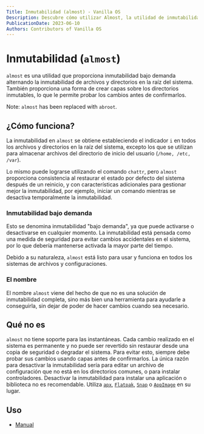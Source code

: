```yaml
---
Title: Inmutabilidad (almost) - Vanilla OS
Description: Descubre cómo utilizar Almost, la utilidad de inmutabilidad bajo demanda.
PublicationDate: 2023-06-10
Authors: Contributors of Vanilla OS
---
```


# Inmutabilidad (`almost`)

`almost` es una utilidad que proporciona inmutabilidad bajo demanda alternando la
inmutabilidad de archivos y directorios en la raíz del sistema. También proporciona
una forma de crear capas sobre los directorios inmutables, lo que le permite probar los
cambios antes de confirmarlos.

Note: `almost` has been replaced with `abroot`.

## ¿Cómo funciona?

La inmutabilidad en `almost` se obtiene estableciendo el indicador `i` en todos los archivos y
directorios en la raíz del sistema, excepto los que se utilizan para almacenar archivos del
directorio de inicio del usuario (`/home, /etc, /var`).

Lo mismo puede lograrse utilizando el comando `chattr`, pero `almost` proporciona consistencia al
restaurar el estado por defecto del sistema después de un reinicio, y con características adicionales
para gestionar mejor la inmutabilidad, por ejemplo, iniciar un comando mientras se desactiva temporalmente
la inmutabilidad.

### Inmutabilidad bajo demanda

Esto se denomina inmutabilidad "bajo demanda", ya que puede activarse o desactivarse en cualquier momento. La
inmutabilidad está pensada como una medida de seguridad para evitar cambios accidentales en el sistema, por lo que
debería mantenerse activada la mayor parte del tiempo.

Debido a su naturaleza, `almost` está listo para usar y funciona en todos los sistemas
de archivos y configuraciones.

### El nombre

El nombre `almost` viene del hecho de que no es una solución de inmutabilidad completa, sino
más bien una herramienta para ayudarle a conseguirla, sin dejar de poder de hacer
cambios cuando sea necesario.

## Qué no es

`almost` no tiene soporte para las instantáneas. Cada cambio realizado en el sistema es permanente y
no puede ser revertido sin restaurar desde una copia de seguridad o degradar el sistema. Para evitar esto, siempre
debe probar sus cambios usando capas antes de confirmarlos. La única razón para desactivar la inmutabilidad sería para editar
un archivo de configuración que no está en los directorios comunes, o para instalar controladores. Desactivar la inmutabilidad
para instalar una aplicación o biblioteca no es recomendable. Utiliza [`apx`](/docs/apx), [`Flatpak`](/docs/flatpak),
[`Snap`](/docs/snap) o [`AppImage`](/docs/appimage) en su lugar.

## Uso

- [Manual](almost-manpage)
